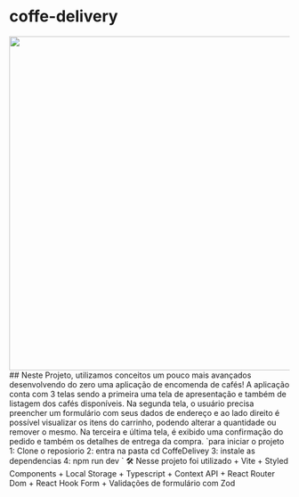 # coffe-delivery 
 <div align="center">
<img src="https://github.com/MateusHerculano01/coffee-delivery/assets/114631986/a4ce84f0-1037-462b-baff-dd540cb6e7fa" width="600px" />
</div> 
 ## Neste Projeto, utilizamos conceitos um pouco mais avançados desenvolvendo do zero uma aplicação de encomenda de cafés! A aplicação conta com 3 telas sendo a primeira uma tela de apresentação e também de listagem dos cafés disponíveis. Na segunda tela, o usuário precisa preencher um formulário com seus dados de endereço e ao lado direito é possível visualizar os itens do carrinho, podendo alterar a quantidade ou remover o mesmo. Na terceira e última tela, é exibido uma confirmação do pedido e também os detalhes de entrega da compra.
`para iniciar o projeto
 1: Clone o reposiorio
 2: entra na pasta cd CoffeDelivey
 3: instale as dependencias
 4: npm run dev
`
🛠️ Nesse projeto foi utilizado
+ Vite
+ Styled Components
+ Local Storage
+ Typescript
+ Context API
+ React Router Dom
+ React Hook Form
+ Validações de formulário com Zod
